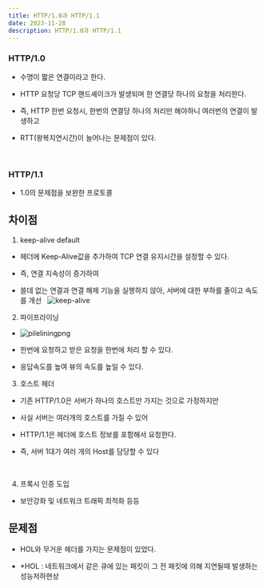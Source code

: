 ```yaml
---
title: HTTP/1.0과 HTTP/1.1
date: 2023-11-28
description: HTTP/1.0과 HTTP/1.1
---
```


### HTTP/1.0

- 수명이 짧은 연결이라고 한다.

- HTTP 요청당 TCP 핸드셰이크가 발생되며 한 연결당 하나의 요청을 처리한다.

- 즉, HTTP 한번 요청시, 한번의 연결당 하나의 처리만 해야하니 여러번의 연결이 발생하고

- RTT(왕복지연시간)이 늘어나는 문제점이 있다.

&nbsp;&nbsp;

### HTTP/1.1

- 1.0의 문제점을 보완한 프로토콜

## 차이점

1. keep-alive default

- 헤더에 Keep-Alive값을 추가하여 TCP 연결 유지시간을 설정할 수 있다.

- 즉, 연결 지속성이 증가하여

- 쓸데 없는 연결과 연결 해제 기능을 실행하지 않아, 서버에 대한 부하를 줄이고 속도를 개선
  &nbsp;
  ![keep-alive](/images/network/keep-alive.png)
  &nbsp;&nbsp;

2. 파이프라이닝
   &nbsp;

- ![pileliningpng](/images/network/pileliningpng.png)
  &nbsp;

- 한번에 요청하고 받은 요청을 한번에 처리 할 수 있다.

- 응답속도를 높여 뷰의 속도를 높일 수 있다.
  &nbsp;&nbsp;

3. 호스트 헤더

- 기존 HTTP/1.0은 서버가 하나의 호스트만 가지는 것으로 가정하지만

- 사실 서버는 여러개의 호스트를 가질 수 있어

- HTTP/1.1은 헤더에 호스트 정보를 포함해서 요청한다.

- 즉, 서버 1대가 여러 개의 Host를 담당할 수 있다

&nbsp;&nbsp;

4. 프록시 인증 도입

- 보안강화 및 네트워크 트래픽 최적화 등등

## 문제점

- HOL와 무거운 헤더를 가지는 문제점이 있었다.

- \*HOL : 네트워크에서 같은 큐에 있는 패킷이 그 전 패킷에 의해 지연될때 발생하는 성능저하현상
